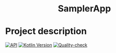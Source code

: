 <h1 align="center">SamplerApp</h1>

# Project description
[![API](https://img.shields.io/badge/API-24%2B-brightgreen.svg?style=flat)](https://android-arsenal.com/api?level=21)
[![Kotlin Version](https://img.shields.io/badge/Kotlin-1.6.10-blue.svg)](https://kotlinlang.org)
[![Quality-check](https://github.com/BeeTrain/SamplerApp/actions/workflows/quality-check.yml/badge.svg)](https://github.com/BeeTrain/SamplerApp/actions/workflows/quality-check.yml)